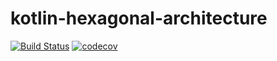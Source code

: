 # kotlin-hexagonal-architecture

[![Build Status](https://app.travis-ci.com/muriloalvesdev/kotlin-hexagonal-architecture.svg?branch=main)](https://app.travis-ci.com/muriloalvesdev/kotlin-hexagonal-architecture)
[![codecov](https://codecov.io/gh/muriloalvesdev/kotlin-hexagonal-architecture/branch/main/graph/badge.svg?token=RCLQEX2L0N)](https://codecov.io/gh/muriloalvesdev/kotlin-hexagonal-architecture)